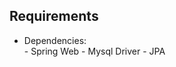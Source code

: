 ## Requirements

- Dependencies:\
             - Spring Web
             - Mysql Driver
             - JPA
                
